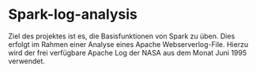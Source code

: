 # Spark-log-analysis

Ziel des projektes ist es, die Basisfunktionen von Spark zu üben. Dies erfolgt im
Rahmen einer Analyse eines Apache Webserverlog-File. Hierzu wird der frei verfügbare
Apache Log der NASA aus dem Monat Juni 1995 verwendet. 

